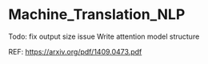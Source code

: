 # Machine_Translation_NLP
Todo: 
fix output size issue 
Write attention model structure 


REF:
https://arxiv.org/pdf/1409.0473.pdf 
